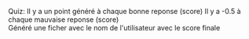 Quiz: 
    Il y a un point généré à chaque bonne reponse (score)
    Il y a -0.5 à chaque mauvaise reponse (score)  
    Généré une ficher avec le nom de l'utilisateur avec le score finale